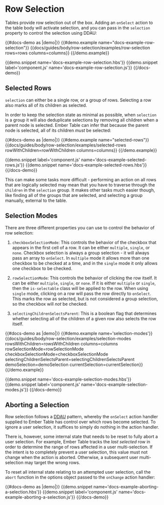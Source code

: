 # Row Selection

Tables provide row selection out of the box. Adding an `onSelect` action to the
table body will activate selection, and you can pass in the `selection` property
to control the selection using DDAU:

{{#docs-demo as |demo|}}
  {{#demo.example name="docs-example-row-selection"}}
    {{docs/guides/body/row-selection/examples/row-selection
      rows=rows
      columns=columns}}
  {{/demo.example}}

  {{demo.snippet name='docs-example-row-selection.hbs'}}
  {{demo.snippet label='component.js' name='docs-example-row-selection.js'}}
{{/docs-demo}}

## Selected Rows

`selection` can either be a single row, or a group of rows. Selecting a row also
marks all of its children as selected.

In order to keep the selection state as minimal as possible, when `selection` is
a group it will also deduplicate selections by removing all children when a
parent node is selected. Ember Table can infer that because the parent node is
selected, all of its children _must_ be selected:

{{#docs-demo as |demo|}}
  {{#demo.example name="selected-rows"}}
    {{docs/guides/body/row-selection/examples/selected-rows
      rowWithChildren=rowWithChildren
      columns=columns}}
  {{/demo.example}}

  {{demo.snippet label='component.js' name='docs-example-selected-rows.js'}}
  {{demo.snippet name='docs-example-selected-rows.hbs'}}
{{/docs-demo}}

This can make some tasks more difficult - performing an action on all rows that
are logically selected may mean that you have to traverse through the `children`
in the `selection` group. It makes other tasks much easier though, like finding
all of the groups that are selected, and selecting a group manually, external to
the table.

## Selection Modes

There are three different properties you can use to control the behavior of
row selection:

1. `checkboxSelectionMode`: This controls the behavior of the checkbox that
appears in the first cell of a row. It can be either `multiple`, `single`, or
`none`. Checkbox selection is always a group selection - it will always pass an
array to `onSelect`. In `multiple` mode it allows more than one checkbox to be
checked at a time, and in the `single` mode it only allows one checkbox to be
checked.

2. `rowSelectionMode`: This controls the behavior of clicking the row itself.
It can be either `multiple`, `single`, or `none`. If it is either `multiple` or
`single`, then the `is-selectable` class will be applied to the row. When using
`single` mode, clicking on a row will pass the row directly to `onSelect`. This
marks the row as selected, but is not considered a group selection, so the
checkbox will _not_ be checked.

3. `selectingChildrenSelectsParent`: This is a boolean flag that determines
whether selecting all of the children of a given row also selects the row
itself.

{{#docs-demo as |demo|}}
  {{#demo.example name='selection-modes'}}
    {{docs/guides/body/row-selection/examples/selection-modes
      rowsWithChildren=rowsWithChildren
      columns=columns
      rowSelectionMode=rowSelectionMode
      checkboxSelectionMode=checkboxSelectionMode
      selectingChildrenSelectsParent=selectingChildrenSelectsParent
      demoSelection=demoSelection
      currentSelection=currentSelection}}
  {{/demo.example}}

  {{demo.snippet name='docs-example-selection-modes.hbs'}}
  {{demo.snippet label='component.js' name='docs-example-selection-modes.js'}}
{{/docs-demo}}

## Aborting a Selection

Row selection follows a <a href="https://embermap.com/topics/component-side-effects/data-down-actions-up">DDAU</a> pattern, whereby the `onSelect` action handler supplied to Ember Table has control over which rows become selected. To ignore a user selection, it suffices to simply do nothing in the action handler.

There is, however, some internal state that needs to be reset to fully abort a user selection. For example, Ember Table tracks the _last selected_ row in order to determine the range of rows affected in a user multi-selection. If the intent is to completely prevent a user selection, this value must not change when the action is aborted. Otherwise, a subsequent user multi-selection may target the wrong rows.

To reset all internal state relating to an attempted user selection, call the `abort` function in the options object passed to the `onChange` action handler:

{{#docs-demo as |demo|}}
  {{demo.snippet name='docs-example-aborting-a-selection.hbs'}}
  {{demo.snippet label='component.js' name='docs-example-aborting-a-selection.js'}}
{{/docs-demo}}
